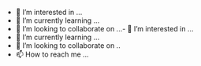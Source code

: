 
- 👀 I’m interested in ...
- 🌱 I’m currently learning ...
- 💞️ I’m looking to collaborate on ...- 👀 I’m interested in ...
- 🌱 I’m currently learning ...
- 💞️ I’m looking to collaborate on ..
- 📫 How to reach me ...

<!---
ADR-13/ADR-13 is a ✨ special ✨ repository because its `README.md` (this file) appears on your GitHub profile.
You can click the Preview link to take a look at your changes.
--->

